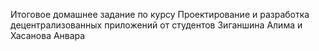 Итоговое домашнее задание по курсу Проектирование и разработка децентрализованных приложений от студентов Зиганшина Алима и Хасанова Анвара
